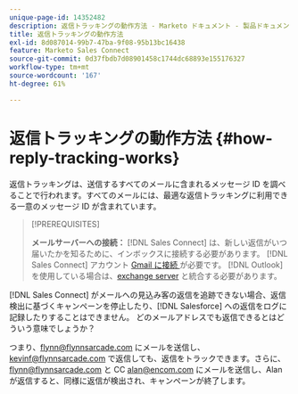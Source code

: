 ```yaml
---
unique-page-id: 14352482
description: 返信トラッキングの動作方法 - Marketo ドキュメント - 製品ドキュメント
title: 返信トラッキングの動作方法
exl-id: 8d087014-99b7-47ba-9f08-95b13bc16438
feature: Marketo Sales Connect
source-git-commit: 0d37fbdb7d08901458c1744dc68893e155176327
workflow-type: tm+mt
source-wordcount: '167'
ht-degree: 61%

---
```


# 返信トラッキングの動作方法 {#how-reply-tracking-works}

返信トラッキングは、送信するすべてのメールに含まれるメッセージ ID を調べることで行われます。すべてのメールには、最適な返信トラッキングに利用できる一意のメッセージ ID が含まれています。

>[!PREREQUISITES]
>
>**メールサーバーへの接続：** [!DNL Sales Connect] は、新しい返信がいつ届いたかを知るために、インボックスに接続する必要があります。 [!DNL Sales Connect] アカウント [Gmail に接続 ](/help/marketo/product-docs/marketo-sales-connect/email-plugins/gmail/email-connection-for-gmail-users.md) が必要です。 [!DNL Outlook] を使用している場合は、[exchange server](https://toutapp.com/next#settings/exchange_settings) と統合する必要があります。

[!DNL Sales Connect] がメールへの見込み客の返信を追跡できない場合、返信検出に基づくキャンペーンを停止したり、[!DNL Salesforce] への返信をログに記録したりすることはできません。  どのメールアドレスでも返信できるとはどういう意味でしょうか？

つまり、flynn@flynnsarcade.com にメールを送信し、kevinf@flynnsarcade.com で返信しても、返信をトラックできます。さらに、flynn@flynnsarcade.com と CC alan@encom.com にメールを送信し、Alan が返信すると、同様に返信が検出され、キャンペーンが終了します。
